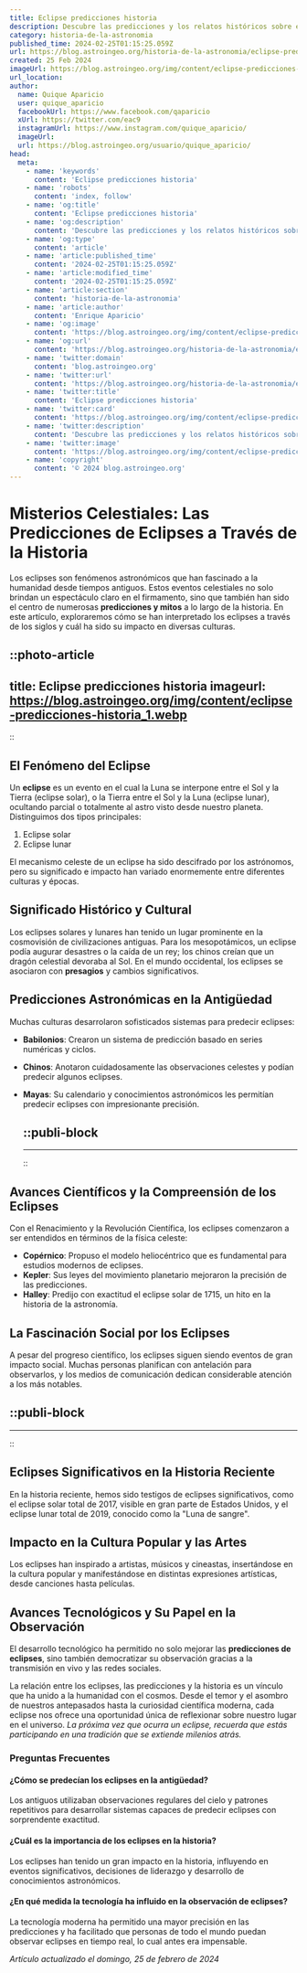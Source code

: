 ```yaml
---
title: Eclipse predicciones historia
description: Descubre las predicciones y los relatos históricos sobre eclipses. Infórmate sobre este fascinante evento astronómico con rigor y detalle.
category: historia-de-la-astronomia
published_time: 2024-02-25T01:15:25.059Z
url: https://blog.astroingeo.org/historia-de-la-astronomia/eclipse-predicciones-historia
created: 25 Feb 2024
imageUrl: https://blog.astroingeo.org/img/content/eclipse-predicciones-historia_1.webp
url_location:
author:
  name: Quique Aparicio
  user: quique_aparicio
  facebookUrl: https://www.facebook.com/qaparicio
  xUrl: https://twitter.com/eac9
  instagramUrl: https://www.instagram.com/quique_aparicio/
  imageUrl: 
  url: https://blog.astroingeo.org/usuario/quique_aparicio/
head:
  meta:
    - name: 'keywords'
      content: 'Eclipse predicciones historia'
    - name: 'robots'
      content: 'index, follow'
    - name: 'og:title'
      content: 'Eclipse predicciones historia'
    - name: 'og:description'
      content: 'Descubre las predicciones y los relatos históricos sobre eclipses. Infórmate sobre este fascinante evento astronómico con rigor y detalle.'
    - name: 'og:type'
      content: 'article'
    - name: 'article:published_time'
      content: '2024-02-25T01:15:25.059Z'
    - name: 'article:modified_time'
      content: '2024-02-25T01:15:25.059Z'
    - name: 'article:section'
      content: 'historia-de-la-astronomia'
    - name: 'article:author'
      content: 'Enrique Aparicio'
    - name: 'og:image'
      content: 'https://blog.astroingeo.org/img/content/eclipse-predicciones-historia_1.webp'
    - name: 'og:url'
      content: 'https://blog.astroingeo.org/historia-de-la-astronomia/eclipse-predicciones-historia'
    - name: 'twitter:domain'
      content: 'blog.astroingeo.org'
    - name: 'twitter:url'
      content: 'https://blog.astroingeo.org/historia-de-la-astronomia/eclipse-predicciones-historia'
    - name: 'twitter:title'
      content: 'Eclipse predicciones historia'
    - name: 'twitter:card'
      content: 'https://blog.astroingeo.org/img/content/eclipse-predicciones-historia_1.webp'
    - name: 'twitter:description'
      content: 'Descubre las predicciones y los relatos históricos sobre eclipses. Infórmate sobre este fascinante evento astronómico con rigor y detalle.'
    - name: 'twitter:image'
      content: 'https://blog.astroingeo.org/img/content/eclipse-predicciones-historia_1.webp'
    - name: 'copyright'
      content: '© 2024 blog.astroingeo.org'
---
```

# Misterios Celestiales: Las Predicciones de Eclipses a Través de la Historia

Los eclipses son fenómenos astronómicos que han fascinado a la humanidad desde tiempos antiguos. Estos eventos celestiales no solo brindan un espectáculo claro en el firmamento, sino que también han sido el centro de numerosas **predicciones y mitos** a lo largo de la historia. En este artículo, exploraremos cómo se han interpretado los eclipses a través de los siglos y cuál ha sido su impacto en diversas culturas.


::photo-article
---
title: Eclipse predicciones historia
imageurl: https://blog.astroingeo.org/img/content/eclipse-predicciones-historia_1.webp
---
::


## El Fenómeno del Eclipse

Un **eclipse** es un evento en el cual la Luna se interpone entre el Sol y la Tierra (eclipse solar), o la Tierra entre el Sol y la Luna (eclipse lunar), ocultando parcial o totalmente al astro visto desde nuestro planeta. Distinguimos dos tipos principales:

1. Eclipse solar
2. Eclipse lunar

El mecanismo celeste de un eclipse ha sido descifrado por los astrónomos, pero su significado e impacto han variado enormemente entre diferentes culturas y épocas.

## Significado Histórico y Cultural

Los eclipses solares y lunares han tenido un lugar prominente en la cosmovisión de civilizaciones antiguas. Para los mesopotámicos, un eclipse podía augurar desastres o la caída de un rey; los chinos creían que un dragón celestial devoraba al Sol. En el mundo occidental, los eclipses se asociaron con **presagios** y cambios significativos.

## Predicciones Astronómicas en la Antigüedad

Muchas culturas desarrolaron sofisticados sistemas para predecir eclipses:

- **Babilonios**: Crearon un sistema de predicción basado en series numéricas y ciclos.
- **Chinos**: Anotaron cuidadosamente las observaciones celestes y podían predecir algunos eclipses.
- **Mayas**: Su calendario y conocimientos astronómicos les permitían predecir eclipses con impresionante precisión.


  ::publi-block
  ---
  ---
  ::
  
  
## Avances Científicos y la Compreensión de los Eclipses

Con el Renacimiento y la Revolución Científica, los eclipses comenzaron a ser entendidos en términos de la física celeste:

- **Copérnico**: Propuso el modelo heliocéntrico que es fundamental para estudios modernos de eclipses.
- **Kepler**: Sus leyes del movimiento planetario mejoraron la precisión de las predicciones.
- **Halley**: Predijo con exactitud el eclipse solar de 1715, un hito en la historia de la astronomía.

## La Fascinación Social por los Eclipses

A pesar del progreso científico, los eclipses siguen siendo eventos de gran impacto social. Muchas personas planifican con antelación para observarlos, y los medios de comunicación dedican considerable atención a los más notables.


  ::publi-block
  ---
  ---
  ::
  
  
## Eclipses Significativos en la Historia Reciente

En la historia reciente, hemos sido testigos de eclipses significativos, como el eclipse solar total de 2017, visible en gran parte de Estados Unidos, y el eclipse lunar total de 2019, conocido como la "Luna de sangre".

## Impacto en la Cultura Popular y las Artes

Los eclipses han inspirado a artistas, músicos y cineastas, insertándose en la cultura popular y manifestándose en distintas expresiones artísticas, desde canciones hasta películas.

## Avances Tecnológicos y Su Papel en la Observación

El desarrollo tecnológico ha permitido no solo mejorar las **predicciones de eclipses**, sino también democratizar su observación gracias a la transmisión en vivo y las redes sociales.

La relación entre los eclipses, las predicciones y la historia es un vínculo que ha unido a la humanidad con el cosmos. Desde el temor y el asombro de nuestros antepasados hasta la curiosidad científica moderna, cada eclipse nos ofrece una oportunidad única de reflexionar sobre nuestro lugar en el universo. *La próxima vez que ocurra un eclipse, recuerda que estás participando en una tradición que se extiende milenios atrás.*

### Preguntas Frecuentes

#### ¿Cómo se predecían los eclipses en la antigüedad?
Los antiguos utilizaban observaciones regulares del cielo y patrones repetitivos para desarrollar sistemas capaces de predecir eclipses con sorprendente exactitud.

#### ¿Cuál es la importancia de los eclipses en la historia?
Los eclipses han tenido un gran impacto en la historia, influyendo en eventos significativos, decisiones de liderazgo y desarrollo de conocimientos astronómicos.

#### ¿En qué medida la tecnología ha influido en la observación de eclipses?
La tecnología moderna ha permitido una mayor precisión en las predicciones y ha facilitado que personas de todo el mundo puedan observar eclipses en tiempo real, lo cual antes era impensable.

_Artículo actualizado el domingo, 25 de febrero de 2024_